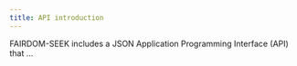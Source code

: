 ```yaml
---
title: API introduction
---
```


FAIRDOM-SEEK includes a JSON Application Programming Interface (API) that ...
